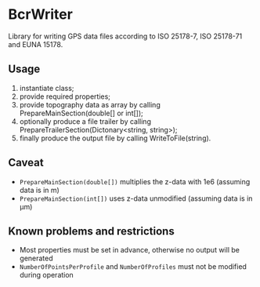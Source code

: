 BcrWriter
=========

Library for writing GPS data files according to ISO 25178-7, ISO 25178-71 and EUNA 15178. 

## Usage
1) instantiate class;
2) provide required properties;
3) provide topography data as array by calling PrepareMainSection(double[] or int[]);
4) optionally produce a file trailer by calling PrepareTrailerSection(Dictonary<string, string>);
5) finally produce the output file by calling WriteToFile(string).

## Caveat
* `PrepareMainSection(double[])` multiplies the z-data with 1e6 (assuming data is in m)
* `PrepareMainSection(int[])` uses z-data unmodified (assuming data is in µm)

## Known problems and restrictions
* Most properties must be set in advance, otherwise no output will be generated
* `NumberOfPointsPerProfile` and `NumberOfProfiles` must not be modified during operation
